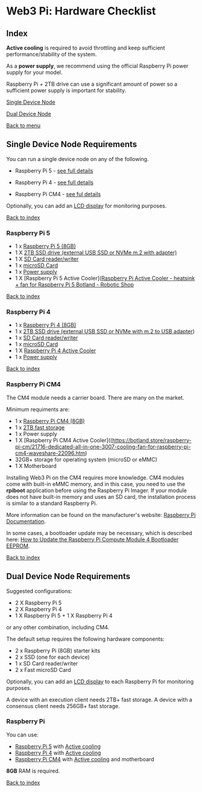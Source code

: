 # Web3 Pi: Hardware Checklist

## Index

**Active cooling** is required to avoid throttling and keep sufficient performance/stability of the system.

As a **power supply**, we recommend using the official Raspberry Pi power supply for your model.

Raspberry Pi + 2TB drive can use a significant amount of power so a sufficient power supply is important for stability.

[Single Device Node](single-device-node)

[Dual Device Node](dual-device-node)

[Back to menu](./index.md)

## Single Device Node Requirements

You can run a single device node on any of the following. 

- Raspberry Pi 5 - [see full details](#raspberrypi-5)

- Raspberry Pi 4 - [see full details](#raspberrypi-4)

- Raspberry Pi CM4 - [see ful details](#raspberry-pi-cm4)

Optionally, you can add an [LCD display](./lcd-screen.md) for monitoring purposes.

[Back to index](#index)

### Raspberry Pi 5

- 1 x [Raspberry Pi 5 (8GB)](https://botland.store/raspberry-pi-5-modules-and-kits/23905-raspberry-pi-5-8gb-5056561803326.html) 
- 1 X [2TB SSD drive (external USB SSD or NVMe m.2 with adapter)](/hardware-recommendations#ssd-drive) 
- 1 X [SD Card reader/writer](/hardware-recommendations#sd-card-reader-and-writer) 
- 1 x [microSD Card](/hardware-recommendations#microsd-card)
- 1 x [Power supply](https://botland.store/raspberry-pi-5-power-supply/23907-raspberry-pi-27w-usb-c-power-supply-official-51v-5a-psu-for-raspberry-pi-5-black-5056561803418.html)
- 1 X [Raspberry Pi 5 Active Cooler]([Raspberry Pi Active Cooler - heatsink + fan for Raspberry Pi 5 Botland - Robotic Shop](https://botland.store/raspberry-pi-5-mounting-elements/23925-raspberry-pi-active-cooler-heatsink-fan-for-raspberry-pi-5-5056561803357.html)

[Back to index](#index)

### Raspberry Pi 4

- 1 x [Raspberry Pi 4 (8GB)](https://botland.store/raspberry-pi-4b-modules-and-kits/16579-raspberry-pi-4-model-b-wifi-dualband-bluetooth-8gb-ram-18ghz-5056561800356.html) 
- 1 x [2TB SSD drive (external USB SSD or NVMe with m.2 to USB adapter](/hardware-recommendations#ssd-drive))
- 1 x [SD Card reader/writer](/hardware-recommendations#sd-card-reader-and-writer) 
- 1 x [microSD Card](/hardware-recommendations#microsd-card)
- 1 X [Raspberry Pi 4 Active Cooler](https://botland.store/raspberry-pi-4b-cases/15106-case-justpi-for-raspberry-pi-4b-aluminum-with-dual-fan-black-lt-4b02-5903351242660.html)
- 1 x [Power supply](https://botland.store/raspberry-pi-4b-power-supply/14348-power-supply-for-raspberry-pi-4-usb-c-51v-3a-original-black-644824914886.html)

[Back to index](#index)

### Raspberry Pi CM4

The CM4 module needs a carrier board. There are many on the market. 

Minimum requiments are:

- 1 x [Raspberry Pi CM4 (8GB)](https://botland.store/raspberry-pi-cm/18211-raspberry-pi-cm4-compute-module-4-8gb-ram-32gb-emmc-wifibluetooth-cm4108032-5904422368593.html) 
- 1 x [2TB fast storage](hardware-recommendations#ssd-drive) 
- 1 x Power supply
- 1 X [Raspberry Pi CM4 Active Cooler]((https://botland.store/raspberry-pi-cm/21716-dedicated-all-in-one-3007-cooling-fan-for-raspberry-pi-cm4-waveshare-22096.htm)
- 32GB+ storage for operating system (microSD or eMMC)
- 1 X Motherboard

Installing Web3 Pi on the CM4 requires more knowledge. CM4 modules come with built-in eMMC memory, and in this case, you need to use the **rpiboot** application before using the Raspberry Pi Imager. If your module does not have built-in memory and uses an SD card, the installation process is similar to a standard Raspberry Pi.

More information can be found on the manufacturer's website: [Raspberry Pi Documentation](https://www.raspberrypi.com/documentation/computers/compute-module.html).   

In some cases, a bootloader update may be necessary, which is described here: [How to Update the Raspberry Pi Compute Module 4 Bootloader EEPROM](https://www.jeffgeerling.com/blog/2022/how-update-raspberry-pi-compute-module-4-bootloader-eeprom).

[Back to index](#index)

## Dual Device Node Requirements

Suggested configurations:

- 2 X Raspberry Pi 5
- 2 X Raspberry Pi 4
- 1 X Raspberry Pi 5 + 1 X Raspberry Pi 4

or any other combination, including CM4.

The default setup requires the following hardware components:

- 2 x Raspberry Pi (8GB) starter kits
- 2 x SSD (one for each device)
- 1 x SD Card reader/writer
- 2 x Fast microSD Card

Optionally, you can add an [LCD display](./lcd-screen.md) to each Raspberry Pi for monitoring purposes.

A device with an execution client needs 2TB+ fast storage. A device with a consensus client needs 256GB+ fast storage.

### Raspberry Pi

You can use:

- [Raspberry Pi 5](https://botland.store/raspberry-pi-5-modules-and-kits/23905-raspberry-pi-5-8gb-5056561803326.html) with [Active cooling](https://botland.store/raspberry-pi-5-mounting-elements/23925-raspberry-pi-active-cooler-heatsink-fan-for-raspberry-pi-5-5056561803357.htm)
- [Raspberry Pi 4](https://botland.store/raspberry-pi-4b-modules-and-kits/16579-raspberry-pi-4-model-b-wifi-dualband-bluetooth-8gb-ram-18ghz-5056561800356.html) with [Active cooling](https://botland.store/raspberry-pi-4b-cases/15106-case-justpi-for-raspberry-pi-4b-aluminum-with-dual-fan-black-lt-4b02-5903351242660.html)
- [Raspberry Pi CM4](https://botland.store/raspberry-pi-cm/18211-raspberry-pi-cm4-compute-module-4-8gb-ram-32gb-emmc-wifibluetooth-cm4108032-5904422368593.html) with [Active cooling](https://botland.store/raspberry-pi-cm/21716-dedicated-all-in-one-3007-cooling-fan-for-raspberry-pi-cm4-waveshare-22096.html) and motherboard

**8GB** RAM is required.

[Back to index](#index)
